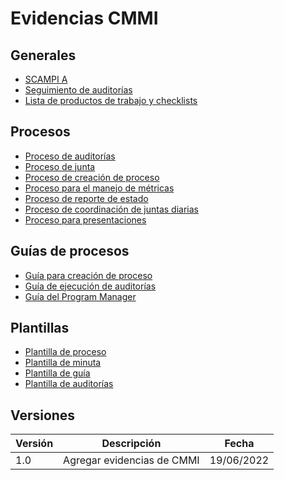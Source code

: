 # Evidencias CMMI

## Generales

- [SCAMPI A](https://docs.google.com/spreadsheets/d/1b4dKz9NGH10yND33hsMlJW9p2TAFXxipMbZdSBgM6P8/edit#gid=508227290)
- [Seguimiento de auditorías](https://docs.google.com/spreadsheets/d/1yBIYaR2H-7JpvRJsRcFTCY4qW0gDH3VdHVQIXcJ1Tk8/edit#gid=905707955)
- [Lista de productos de trabajo y checklists](https://docs.google.com/spreadsheets/d/19_h8iL6EBpBVmjGnm4eQ59dZHJBqpXJXKizaubVJlmM/edit#gid=0)

## Procesos

- [Proceso de auditorías](https://mutateinc.github.io/Procesos/PR01)
- [Proceso de junta](https://mutateinc.github.io/Procesos/PR02)
- [Proceso de creación de proceso](https://mutateinc.github.io/Procesos/PR03)
- [Proceso para el manejo de métricas](https://mutateinc.github.io/Procesos/PR29)
- [Proceso de reporte de estado](https://mutateinc.github.io/Procesos/PR22)
- [Proceso de coordinación de juntas diarias](https://mutateinc.github.io/Procesos/PR19)
- [Proceso para presentaciones](https://mutateinc.github.io/Procesos/PR13)

## Guías de procesos

- [Guía para creación de proceso](https://mutateinc.github.io/Guias/GU01)
- [Guía de ejecución de auditorías](https://mutateinc.github.io/Guias/GU02)
- [Guía del Program Manager](https://mutateinc.github.io/Guias/GU04)

##  Plantillas

- [Plantilla de proceso](https://mutateinc.github.io/Plantillas/PL05)
- [Plantilla de minuta](https://mutateinc.github.io/Plantillas/PL03)
- [Plantilla de guía](https://mutateinc.github.io/Plantillas/PL02)
- [Plantilla de auditorías](https://mutateinc.github.io/Plantillas/PL12)

## Versiones

| Versión | Descripción                                            | Fecha      |
| ------- | ------------------------------------------------------ | ---------- |
| 1.0     | Agregar evidencias de CMMI | 19/06/2022 |
